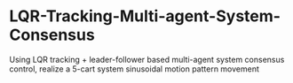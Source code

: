 # LQR-Tracking-Multi-agent-System-Consensus
Using LQR tracking + leader-follower based multi-agent system consensus control, realize a 5-cart system sinusoidal motion pattern movement
